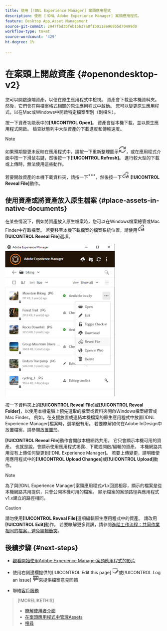 ```yaml
---
title: 使用 [!DNL Experience Manager] 案頭應用程式
description: 使用 [!DNL Adobe Experience Manager] 案頭應用程式。
feature: Desktop App,Asset Management
source-git-commit: 2947fbd3bfeb15b37a8f1b0118e969b5d70499d0
workflow-type: tm+mt
source-wordcount: '429'
ht-degree: 1%

---
```



# 在案頭上開啟資產 {#openondesktop-v2}

您可以開啟遠端資產，以便在原生應用程式中檢視。 資產會下載至本機資料夾。 然後，它們會在與檔案格式相關的原生應用程式中啟動。 您可以變更原生應用程式，以在Mac或Windows中開啟特定檔案型別（副檔名）。

按一下資產功能表中的&#x200B;**[!UICONTROL Open]**。 資產會從本機下載，並以原生應用程式開啟。 檢查狀態列中大型資產的下載進度和傳輸速度。

<!-- ![Download progress bar for large-sized assets](assets/download_status_bar_da2.png "Download progress bar for large-sized assets")
-->

>[!NOTE]
>
>如果預期變更未反映在應用程式中，請按一下重新整理圖示![重新整理圖示](assets/do-not-localize/refresh.png)，或在應用程式介面中按一下滑鼠右鍵，然後按一下&#x200B;**[!UICONTROL Refresh]**。 進行較大型的下載或上傳時，無法使用這些動作。

若要開啟資產的本機下載資料夾，請按一下![更多動作圖示](assets/do-not-localize/more2_da2.png)，然後按一下![顯示圖示](assets/do-not-localize/reveal_action2_da2.png) **[!UICONTROL Reveal File]**&#x200B;動作。

## 使用資產或將資產放入原生檔案 {#place-assets-in-native-documents}

在某些情況下，例如將資產放入原生檔案時，您可以在Windows檔案總管或Mac Finder中存取檔案。 若要移至本機下載檔案的檔案系統位置，請使用![顯示圖示](assets/do-not-localize/reveal_action2_da2.png) **[!UICONTROL Reveal File]**&#x200B;選項。

![顯示資產的檔案動作](assets/revealfile_action_da2.png "顯示資產的檔案動作")

按一下資料夾上的&#x200B;**[!UICONTROL Reveal File]**&#x200B;或&#x200B;**[!UICONTROL Reveal Folder]**，以使用本機電腦上預先選取的檔案或資料夾開啟Windows檔案總管或Mac Finder。 例如，在支援放置或連結本機檔案的原生應用程式中放置[!DNL Experience Manager]檔案時，選項很有用。 若要瞭解如何在Adobe InDesign中放置檔案，請參閱[放置圖形](https://helpx.adobe.com/indesign/using/placing-graphics.html)。

**[!UICONTROL Reveal File]**&#x200B;動作會開啟本機網路共用。 它只會顯示本機可用的資產。 也就是說，會顯示使用應用程式揭露、下載或開啟/編輯的資產。 本機網路共用沒有上傳任何變更到[!DNL Experience Manager]。 若要上傳變更，請明確使用應用程式中的&#x200B;**[!UICONTROL Upload Changes]**&#x200B;或&#x200B;**[!UICONTROL Upload]**&#x200B;動作。

>[!NOTE]
>
>為了與[!DNL Experience Manager]案頭應用程式v1.x回溯相容，顯示的檔案是從本機網路共用提供，只會公開本機可用的檔案。 顯示檔案的案頭路徑與應用程式v1.x建立的路徑相同。

>[!CAUTION]
>
>請勿使用&#x200B;**[!UICONTROL Reveal File]**&#x200B;選項編輯原生應用程式中的資產。 請改用&#x200B;**[!UICONTROL Edit]**&#x200B;動作。 若要瞭解更多資訊，請參閱[進階工作流程：共同作業相同的檔案，避免編輯衝突](#adv-workflow-collaborate-avoid-conflicts)。

## 後續步驟 {#next-steps}

* [觀看開始使用Adobe Experience Manager案頭應用程式的影片](https://experienceleague.adobe.com/en/docs/experience-manager-learn/assets/creative-workflows/aem-desktop-app)

* 使用右側邊欄提供的[!UICONTROL Edit this page] ![編輯頁面](assets/do-not-localize/edit-page.png)或[!UICONTROL Log an issue] ![建立GitHub問題](assets/do-not-localize/github-issue.png)來提供檔案意見回饋

* 聯絡[客戶服務](https://experienceleague.adobe.com/?support-solution=General#support)

>[!MORELIKETHIS]
>
>* [瞭解使用者介面](/help/using/user-interface.md)
>* [在案頭應用程式中管理Assets](/help/using/assets-management-tasks.md)
>* [搜尋](/help/using/search.md)
